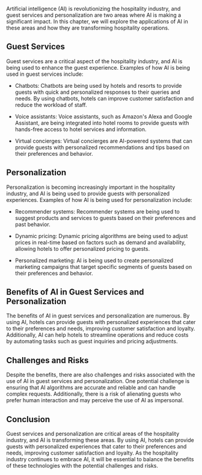 

Artificial intelligence (AI) is revolutionizing the hospitality industry, and guest services and personalization are two areas where AI is making a significant impact. In this chapter, we will explore the applications of AI in these areas and how they are transforming hospitality operations.

Guest Services
--------------

Guest services are a critical aspect of the hospitality industry, and AI is being used to enhance the guest experience. Examples of how AI is being used in guest services include:

* Chatbots: Chatbots are being used by hotels and resorts to provide guests with quick and personalized responses to their queries and needs. By using chatbots, hotels can improve customer satisfaction and reduce the workload of staff.

* Voice assistants: Voice assistants, such as Amazon's Alexa and Google Assistant, are being integrated into hotel rooms to provide guests with hands-free access to hotel services and information.

* Virtual concierges: Virtual concierges are AI-powered systems that can provide guests with personalized recommendations and tips based on their preferences and behavior.

Personalization
---------------

Personalization is becoming increasingly important in the hospitality industry, and AI is being used to provide guests with personalized experiences. Examples of how AI is being used for personalization include:

* Recommender systems: Recommender systems are being used to suggest products and services to guests based on their preferences and past behavior.

* Dynamic pricing: Dynamic pricing algorithms are being used to adjust prices in real-time based on factors such as demand and availability, allowing hotels to offer personalized pricing to guests.

* Personalized marketing: AI is being used to create personalized marketing campaigns that target specific segments of guests based on their preferences and behavior.

Benefits of AI in Guest Services and Personalization
----------------------------------------------------

The benefits of AI in guest services and personalization are numerous. By using AI, hotels can provide guests with personalized experiences that cater to their preferences and needs, improving customer satisfaction and loyalty. Additionally, AI can help hotels to streamline operations and reduce costs by automating tasks such as guest inquiries and pricing adjustments.

Challenges and Risks
--------------------

Despite the benefits, there are also challenges and risks associated with the use of AI in guest services and personalization. One potential challenge is ensuring that AI algorithms are accurate and reliable and can handle complex requests. Additionally, there is a risk of alienating guests who prefer human interaction and may perceive the use of AI as impersonal.

Conclusion
----------

Guest services and personalization are critical areas of the hospitality industry, and AI is transforming these areas. By using AI, hotels can provide guests with personalized experiences that cater to their preferences and needs, improving customer satisfaction and loyalty. As the hospitality industry continues to embrace AI, it will be essential to balance the benefits of these technologies with the potential challenges and risks.

